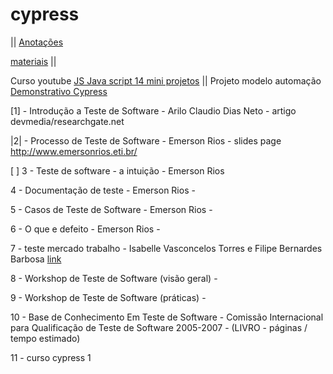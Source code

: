 # cypress

||
[Anotações](https://www.evernote.com/shard/s623/sh/474db184-f844-a4d8-75a6-ba5cff415fd0/b4ac3b4b940fb0937498a0cbafb5c116)


[materiais](https://www.evernote.com/shard/s623/sh/9289d14d-d0b7-d309-1959-d195a577656a/7df53fa358a8217be60a61a15e80914c)
||

Curso youtube [JS Java script 14 mini projetos](https://www.youtube.com/watch?v=i6Oi-YtXnAU)
||
Projeto modelo automação [Demonstrativo Cypress]()


[1] - Introdução a Teste de Software - Arilo Claudio Dias Neto - artigo devmedia/researchgate.net

|2| - Processo de Teste de Software - Emerson Rios - slides page http://www.emersonrios.eti.br/ 


[ ] 3 - Teste de software - a intuição - Emerson Rios 


4 - Documentação de teste - Emerson Rios - 


5 - Casos de Teste de Software - Emerson Rios -  


6 - O que e defeito - Emerson Rios - 


7 - teste mercado trabalho - Isabelle Vasconcelos Torres e Filipe Bernardes Barbosa [link]() 


8 - Workshop de Teste de  Software (visão geral) - 


9 - Workshop de Teste de  Software (práticas) - 


10 - Base de Conhecimento Em Teste de Software - Comissão Internacional para Qualificação de Teste de Software 2005-2007 - (LIVRO - páginas / tempo estimado)


11 - curso cypress 1

















